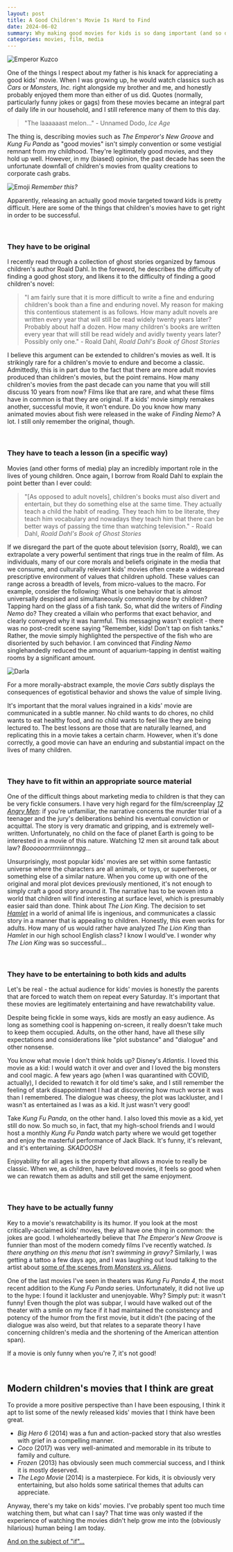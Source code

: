 ```yaml
---
layout: post
title: A Good Children's Movie Is Hard to Find
date: 2024-06-02
summary: Why making good movies for kids is so dang important (and so dang hard).
categories: movies, film, media
---
```


![Emperor Kuzco](/images/posts/childrens-movies/llama.jpg)

One of the things I respect about my father is his knack for appreciating a good kids' movie. When I was growing up, he would watch classics such as *Cars* or *Monsters, Inc.* right alongside my brother and me, and honestly probably enjoyed them more than either of us did. Quotes (normally, particularly funny jokes or gags) from these movies became an integral part of daily life in our household, and I still reference many of them to this day.

> "The laaaaaast melon..."  - Unnamed Dodo, *Ice Age*

The thing is, describing movies such as *The Emperor's New Groove* and *Kung Fu Panda* as "good movies" isn't simply convention or some vestigial remnant from my childhood. They're legitimately good movies, and they hold up well. However, in my (biased) opinion, the past decade has seen the unfortunate downfall of children's movies from quality creations to corporate cash grabs. 

![Emoji](/images/posts/childrens-movies/emoji.jpg)
*Remember this?*

Apparently, releasing an actually good movie targeted toward kids is pretty difficult. Here are some of the things that children's movies have to get right in order to be successful. 

<br>

### They have to be original

I recently read through a collection of ghost stories organized by famous children's author Roald Dahl. In the foreword, he describes the difficulty of finding a good ghost story, and likens it to the difficulty of finding a good children's novel:

> "I am fairly sure that it is more difficult to write a fine and enduring children's book than a fine and enduring novel. My reason for making this contentious statement is as follows. How many adult novels are written every year that will still be read widely twenty years later? Probably about half a dozen. How many children's books are written every year that will still be read widely and avidly twenty years later? Possibly only one." - Roald Dahl, *Roald Dahl's Book of Ghost Stories*

I believe this argument can be extended to children's movies as well. It is strikingly rare for a children's movie to endure and become a classic. Admittedly, this is in part due to the fact that there are more adult movies produced than children's movies, but the point remains. How many children's movies from the past decade can you name that you will still discuss 10 years from now? Films like that are rare, and what these films have in common is that they are original. If a kids' movie simply remakes another, successful movie, it won't endure. Do you know how many animated movies about fish were released in the wake of *Finding Nemo*? A lot. I still only remember the original, though.

<br>

### They have to teach a lesson (in a specific way)

Movies (and other forms of media) play an incredibly important role in the lives of young children. Once again, I borrow from Roald Dahl to explain the point better than I ever could:

> "[As opposed to adult novels], children's books must also divert and entertain, but they do something else at the same time. They actually teach a child the habit of reading. They teach him to be literate, they teach him vocabulary and nowadays they teach him that there can be better ways of passing the time than watching television." - Roald Dahl, *Roald Dahl's Book of Ghost Stories*

If we disregard the part of the quote about television (sorry, Roald), we can extrapolate a very powerful sentiment that rings true in the realm of film. As individuals, many of our core morals and beliefs originate in the media that we consume, and culturally relevant kids' movies often create a widespread prescriptive environment of values that children uphold. These values can range across a breadth of levels, from micro-values to the macro. For example, consider the following: What is one behavior that is almost universally despised and simultaneously commonly done by children? Tapping hard on the glass of a fish tank. So, what did the writers of *Finding Nemo* do? They created a villain who performs that exact behavior, and clearly conveyed why it was harmful. This messaging wasn't explicit - there was no post-credit scene saying "Remember, kids! Don't tap on fish tanks." Rather, the movie simply highlighted the perspective of the fish who are disoriented by such behavior. I am convinced that *Finding Nemo* singlehandedly reduced the amount of aquarium-tapping in dentist waiting rooms by a significant amount.

![Darla](/images/posts/childrens-movies/darla.jpg "POV: You just hatched")

For a more morally-abstract example, the movie *Cars* subtly displays the consequences of egotistical behavior and shows the value of simple living. 

It's important that the moral values ingrained in a kids' movie are communicated in a subtle manner. No child wants to do chores, no child wants to eat healthy food, and no child wants to feel like they are being lectured to. The best lessons are those that are naturally learned, and replicating this in a movie takes a certain charm. However, when it's done correctly, a good movie can have an enduring and substantial impact on the lives of many children.

<br>

### They have to fit within an appropriate source material

One of the difficult things about marketing media to children is that they can be very fickle consumers. I have very high regard for the film/screenplay [*12 Angry Men*](https://www.imdb.com/title/tt0050083/): if you're unfamiliar, the narrative concerns the murder trial of a teenager and the jury's deliberations behind his eventual conviction or acquittal. The story is very dramatic and gripping, and is extremely well-written. Unfortunately, no child on the face of planet Earth is going to be interested in a movie of this nature. Watching 12 men sit around talk about law? *Boooooorrrrriiinnnngg...* 

Unsurprisingly, most popular kids' movies are set within some fantastic universe where the characters are all animals, or toys, or superheroes, or something else of a similar nature. When you come up with one of the original and moral plot devices previously mentioned, it's not enough to simply craft a good story around it. The narrative has to be woven into a world that children will find interesting at surface level, which is presumably easier said than done. Think about *The Lion King*. The decision to set [*Hamlet*](https://www.shakespeare.org.uk/explore-shakespeare/shakespedia/shakespeares-plays/hamlet/#:~:text=The%20ghost%20of%20the%20King,devises%20plots%20to%20kill%20Hamlet.) in a world of animal life is ingenious, and communicates a classic story in a manner that is appealing to children. Honestly, this even works for adults. How many of us would rather have analyzed *The Lion King* than *Hamlet* in our high school English class? I know I would've. I wonder why *The Lion King* was so successful... 

<br>

### They have to be entertaining to both kids and adults

Let's be real - the actual audience for kids' movies is honestly the parents that are forced to watch them on repeat every Saturday. It's important that these movies are legitimately entertaining and have rewatchability value. 

Despite being fickle in some ways, kids are mostly an easy audience. As long as something cool is happening on-screen, it really doesn't take much to keep them occupied. Adults, on the other hand, have all these silly expectations and considerations like "plot substance" and "dialogue" and other nonsense. 

You know what movie I don't think holds up? Disney's *Atlantis*. I loved this movie as a kid: I would watch it over and over and I loved the big monsters and cool magic. A few years ago (when I was quarantined with COVID, actually), I decided to rewatch it for old time's sake, and I still remember the feeling of stark disappointment I had at discovering how much worse it was than I remembered. The dialogue was cheesy, the plot was lackluster, and I wasn't as entertained as I was as a kid. It just wasn't very good!

Take *Kung Fu Panda*, on the other hand. I also loved this movie as a kid, yet still do now. So much so, in fact, that my high-school friends and I would host a monthly *Kung Fu Panda* watch party where we would get together and enjoy the masterful performance of Jack Black. It's funny, it's relevant, and it's entertaining. *SKADOOSH*

Enjoyability for all ages is the property that allows a movie to really be classic. When we, as children, have beloved movies, it feels so good when we can rewatch them as adults and still get the same enjoyment. 

<br>

### They have to be actually funny

Key to a movie's rewatchability is its humor. If you look at the most critically-acclaimed kids' movies, they all have one thing in common: the jokes are good. I wholeheartedly believe that *The Emperor's New Groove* is funnier than most of the modern comedy films I've recently watched. *Is there anything on this menu that isn't swimming in gravy?* Similarly, I was getting a tattoo a few days ago, and I was laughing out loud talking to the artist about [some of the scenes from *Monsters vs. Aliens*](https://www.youtube.com/watch?v=XNzsPZ5cqkk).

One of the last movies I've seen in theaters was *Kung Fu Panda 4*, the most recent addition to the *Kung Fu Panda* series. Unfortunately, it did not live up to the hype: I found it lackluster and unenjoyable. Why? Simply put: it wasn't funny! Even though the plot was subpar, I would have walked out of the theater with a smile on my face if it had maintained the consistency and potency of the humor from the first movie, but it didn't (the pacing of the dialogue was also weird, but that relates to a separate theory I have concerning children's media and the shortening of the American attention span). 

If a movie is only funny when you're 7, it's not good!

<br>

## Modern children's movies that I think are great

To provide a more positive perspective than I have been espousing, I think it apt to list some of the newly released kids' movies that I think have been great. 

* *Big Hero 6* (2014) was a fun and action-packed story that also wrestles with grief in a compelling manner. 
* *Coco* (2017) was very well-animated and memorable in its tribute to family and culture.
* *Frozen* (2013) has obviously seen much commercial success, and I think it is mostly deserved.
* *The Lego Movie* (2014) is a masterpiece. For kids, it is obviously very entertaining, but also holds some satirical themes that adults can appreciate.

Anyway, there's my take on kids' movies. I've probably spent too much time watching them, but what can I say? That time was only wasted if the experience of watching the movies didn't help grow me into the (obviously hilarious) human being I am today.

[And on the subject of "if"...](https://www.youtube.com/watch?v=J_r0INpdvf4)